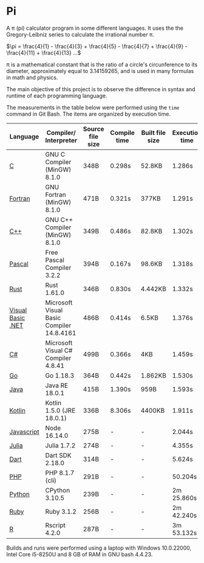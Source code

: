 # Pi

A &pi; (pi) calculator program in some different languages. It uses the the Gregory-Leibniz series to calculate the irrational number &pi;.

$\pi = \frac{4}{1} - \frac{4}{3} + \frac{4}{5} - \frac{4}{7} + \frac{4}{9} - \frac{4}{11} + \frac{4}{13} ...$

&pi; is a mathematical constant that is the ratio of a circle's circunference to its diameter, approximately equal to 3.14159265, and is used in many formulas in math and physics.

The main objective of this project is to observe the difference in syntax and runtime of each programming language.

The measurements in the table below were performed using the `time` command in Git Bash. The items are organized by execution time.

| Language | Compiler/ Interpreter | Source file size | Compile time| Built file size| Execution time |
| --- | --- | --- | --- | --- | --- |
| <a href="./src/pi.c">C</a> | GNU C Compiler (MinGW) 8.1.0 | 348B | 0.298s |52.8KB| 1.286s |
| <a href="./src/pi.f90">Fortran</a> | GNU Fortran (MinGW) 8.1.0 | 471B | 0.321s | 377KB| 1.291s |
| <a href="./src/pi.cpp">C++</a> | GNU C++ Compiler (MinGW) 8.1.0 | 349B | 0.486s |82.8KB| 1.302s |
| <a href="./src/pi.pp">Pascal</a> | Free Pascal Compiler 3.2.2| 394B| 0.167s |98.6KB| 1.318s |
| <a href="./src/pi.rs">Rust</a> | Rust 1.61.0 |346B| 0.830s |4.442KB| 1.332s |
| <a href="./src/pi.vb">Visual Basic .NET</a> | Microsoft Visual Basic Compiler 14.8.4161|486B| 0.414s |6.5KB| 1.376s|
| <a href="./src/pi.cs">C#</a> | Microsoft Visual C# Compiler 4.8.41 | 499B | 0.366s | 4KB| 1.459s |
| <a href="./src/pi.go">Go</a> | Go 1.18.3 | 364B | 0.442s | 1.862KB| 1.530s |
| <a href="./src/Pi.java">Java</a> | Java RE 18.0.1 | 415B | 1.390s |959B| 1.593s |
| <a href="./src/pi.kt">Kotlin</a> | Kotlin 1.5.0 (JRE 18.0.1) | 336B | 8.306s | 4400KB| 1.911s |
| <a href="./src/pi.js">Javascript</a> | Node 16.14.0 | 275B | - | - | 2.044s |
| <a href="./src/pi.jl">Julia</a> | Julia 1.7.2 | 274B | - | - | 4.355s |
| <a href="./src/pi.dart">Dart</a> | Dart SDK 2.18.0 | 314B | - | - | 5.624s |
| <a href="./src/pi.php">PHP</a> | PHP 8.1.7 (cli)| 291B | - | - | 50.204s |
| <a href="./src/pi.py">Python</a> | CPython 3.10.5 |239B | - | - | 2m 25.860s |
| <a href="./src/pi.rb">Ruby</a> | Ruby 3.1.2 |256B| - | - | 2m 42.240s |
| <a href="./src/pi.r">R</a> | Rscript 4.2.0 | 287B| - | - | 3m 53.132s |

Builds and runs were performed using a laptop with Windows 10.0.22000, Intel Core i5-8250U and 8 GB of RAM in GNU bash 4.4.23.
